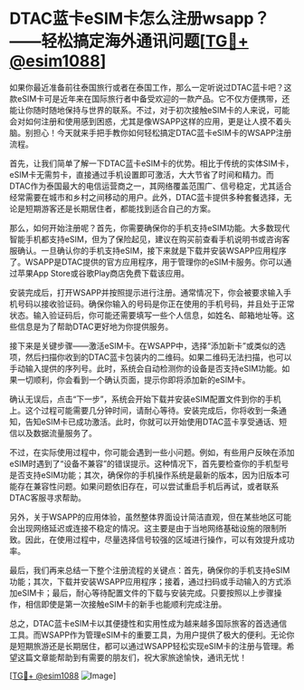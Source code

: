 # DTAC蓝卡eSIM卡怎么注册wsapp？——轻松搞定海外通讯问题[[TG💪+ @esim1088](https://t.me/s/esim1088)]

如果你最近准备前往泰国旅行或者在泰国工作，那么一定听说过DTAC蓝卡吧？这款eSIM卡可是近年来在国际旅行者中备受欢迎的一款产品。它不仅方便携带，还能让你随时随地保持与世界的联系。不过，对于初次接触eSIM卡的人来说，可能会对如何注册和使用感到困惑，尤其是像WSAPP这样的应用，更是让人摸不着头脑。别担心！今天就来手把手教你如何轻松搞定DTAC蓝卡eSIM卡的WSAPP注册流程。

首先，让我们简单了解一下DTAC蓝卡eSIM卡的优势。相比于传统的实体SIM卡，eSIM卡无需剪卡，直接通过手机设置即可激活，大大节省了时间和精力。而DTAC作为泰国最大的电信运营商之一，其网络覆盖范围广、信号稳定，尤其适合经常需要在城市和乡村之间移动的用户。此外，DTAC蓝卡提供多种套餐选择，无论是短期游客还是长期居住者，都能找到适合自己的方案。

那么，如何开始注册呢？首先，你需要确保你的手机支持eSIM功能。大多数现代智能手机都支持eSIM，但为了保险起见，建议在购买前查看手机说明书或咨询客服确认。一旦确认你的手机支持eSIM，接下来就是下载并安装WSAPP应用程序了。WSAPP是DTAC提供的官方应用程序，用于管理你的eSIM卡服务。你可以通过苹果App Store或谷歌Play商店免费下载该应用。

安装完成后，打开WSAPP并按照提示进行注册。通常情况下，你会被要求输入手机号码以接收验证码。确保你输入的号码是你正在使用的手机号码，并且处于正常状态。输入验证码后，你可能还需要填写一些个人信息，如姓名、邮箱地址等。这些信息是为了帮助DTAC更好地为你提供服务。

接下来是关键步骤——激活eSIM卡。在WSAPP中，选择“添加新卡”或类似的选项，然后扫描你收到的DTAC蓝卡包装内的二维码。如果二维码无法扫描，也可以手动输入提供的序列号。此时，系统会自动检测你的设备是否支持eSIM功能。如果一切顺利，你会看到一个确认页面，提示你即将添加新的eSIM卡。

确认无误后，点击“下一步”，系统会开始下载并安装eSIM配置文件到你的手机上。这个过程可能需要几分钟时间，请耐心等待。安装完成后，你将收到一条通知，告知eSIM卡已成功激活。此时，你就可以开始使用DTAC蓝卡享受通话、短信以及数据流量服务了。

不过，在实际使用过程中，你可能会遇到一些小问题。例如，有些用户反映在添加eSIM时遇到了“设备不兼容”的错误提示。这种情况下，首先要检查你的手机型号是否支持eSIM功能；其次，确保你的手机操作系统是最新的版本，因为旧版本可能存在兼容性问题。如果问题依旧存在，可以尝试重启手机后再试，或者联系DTAC客服寻求帮助。

另外，关于WSAPP的应用体验，虽然整体界面设计简洁直观，但在某些地区可能会出现网络延迟或连接不稳定的情况。这主要是由于当地网络基础设施的限制所致。因此，在使用过程中，尽量选择信号较强的区域进行操作，可以有效提升成功率。

最后，我们再来总结一下整个注册流程的关键点：首先，确保你的手机支持eSIM功能；其次，下载并安装WSAPP应用程序；接着，通过扫码或手动输入的方式添加eSIM卡；最后，耐心等待配置文件的下载与安装完成。只要按照以上步骤操作，相信即使是第一次接触eSIM卡的新手也能顺利完成注册。

总之，DTAC蓝卡eSIM卡以其便捷性和实用性成为越来越多国际旅客的首选通信工具。而WSAPP作为管理eSIM卡的重要工具，为用户提供了极大的便利。无论你是短期旅游还是长期居住，都可以通过WSAPP轻松实现eSIM卡的注册与管理。希望这篇文章能帮助到有需要的朋友们，祝大家旅途愉快，通讯无忧！

[[TG💪+ @esim1088](https://t.me/s/esim1088) ![Image](https://i.postimg.cc/4NQfJmqS/Snipaste-2025-05-13-00-14-12.png)]
